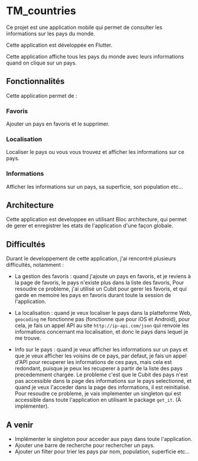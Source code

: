 # TM_countries

Ce projet est une application mobile qui permet de consulter les informations sur les pays du monde.

Cette application est développée en Flutter.

Cette application affiche tous les pays du monde avec leurs informations quand on clique sur un pays.

## Fonctionnalités

Cette application permet de : 

### Favoris 

Ajouter un pays en favoris et le supprimer.

### Localisation

Localiser le pays ou vous vous trouvez et afficher les informations sur ce pays.

### Informations

Afficher les informations sur un pays, sa superficie, son population etc... 

## Architecture

Cette application est developpee en utilisant Bloc architecture, qui permet de gerer et enregistrer les etats de l'application d'une façon globale.

## Difficultés

Durant le developpement de cette application, j'ai rencontré plusieurs difficultés, notamment :

- La gestion des favoris : quand j'ajoute un pays en favoris, et je reviens à la page de favoris, le pays n'existe plus dans la liste des favoris, Pour resoudre ce probleme, j'ai utilisé un Cubit pour gerer les favoris, et qui garde en memoire les pays en favoris durant toute la session de l'application.

- La localisation : quand je veux localiser le pays dans la platteforme Web, `geocoding` ne fonctionne pas (fonctionne que pour iOS et Android), pour cela, je fais un appel API au site `http://ip-api.com/json` qui renvoie les informations concernant ma localisation, et donc le pays dans lequel je me trouve.

- Info sur le pays : quand je veux afficher les informations sur un pays et que je veux afficher les voisins de ce pays, par defaut, je fais un appel d'API pour recuperer les informations de ces pays, mais cela est redondant, puisque je peux les recuperer à partir de la liste des pays precedemment chargée. Le probleme c'est que le Cubit des pays n'est pas accessible dans la page des informations sur le pays selectionné, et quand je veux l'acceder dans la page des informations, il est reinitialisé. Pour resoudre ce probleme, je vais implementer un singleton qui est accessible dans toute l'application en utilisant le package `get_it`. (À implémenter).

## A venir

- Implémenter le singleton pour acceder aux pays dans toute l'application.
- Ajouter une barre de recherche pour rechercher un pays.
- Ajouter un filter pour trier les pays par nom, population, superficie etc...
